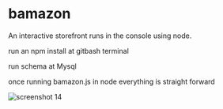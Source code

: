 # bamazon

An interactive storefront runs in the console using node.

 run an npm install at gitbash terminal

run schema at Mysql

once running bamazon.js in node everything is straight forward

![screenshot 14](https://user-images.githubusercontent.com/39850475/45701077-41bae780-bb3c-11e8-8dc5-5dd935a0be1d.png)
